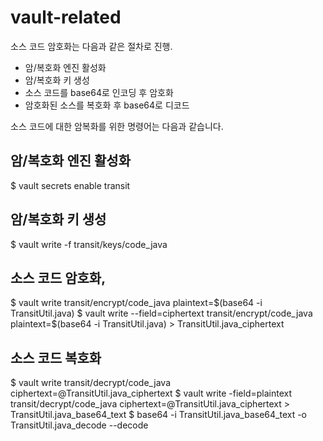 # vault-related

소스 코드 암호화는 다음과 같은 절차로 진행.
- 암/복호화 엔진 활성화
- 암/복호화 키 생성
- 소스 코드를 base64로 인코딩 후 암호화
- 암호화된 소스를 복호화 후 base64로 디코드

소스 코드에 대한 암복화를 위한 명령어는 다음과 같습니다.

## 암/복호화 엔진 활성화
$ vault secrets enable transit


## 암/복호화 키 생성
$ vault write -f transit/keys/code_java

## 소스 코드 암호화,
$ vault write transit/encrypt/code_java plaintext=$(base64 -i TransitUtil.java)
$ vault write --field=ciphertext transit/encrypt/code_java plaintext=$(base64 -i TransitUtil.java) > TransitUtil.java_ciphertext

## 소스 코드 복호화
$ vault write transit/decrypt/code_java ciphertext=@TransitUtil.java_ciphertext
$ vault write -field=plaintext transit/decrypt/code_java ciphertext=@TransitUtil.java_ciphertext > TransitUtil.java_base64_text
$ base64 -i TransitUtil.java_base64_text -o TransitUtil.java_decode --decode
